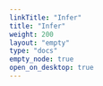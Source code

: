 ```yaml
---
linkTitle: "Infer"
title: "Infer"
weight: 200
layout: "empty"
type: "docs"
empty_node: true
open_on_desktop: true
---
```

